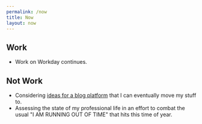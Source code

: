 ```yaml
---
permalink: /now
title: Now 
layout: now
---
```


## Work ##

- Work on Workday continues.

## Not Work ##

- Considering [ideas for a blog platform][essay] that I can eventually move my stuff to.
- Assessing the state of my professional life in an effort to combat the
  usual "I AM RUNNING OUT OF TIME" that hits this time of year.

[essay]: https://medium.com/@oddevan/what-makes-a-platform-or-how-do-we-recreate-old-blue-a041ada3bed8
